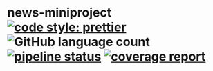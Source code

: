 # news-miniproject [![code style: prettier](https://img.shields.io/badge/code_style-prettier-ff69b4.svg)](https://github.com/prettier/prettier) ![GitHub language count](https://img.shields.io/github/languages/count/andrtoln/miniprosjekt) [![pipeline status](https://gitlab.stud.idi.ntnu.no/andrtoln/miniprosjekt/badges/master/pipeline.svg)](https://gitlab.stud.idi.ntnu.no/andrtoln/miniprosjekt/commits/master) [![coverage report](https://gitlab.stud.idi.ntnu.no/andrtoln/miniprosjekt/badges/master/coverage.svg)](https://gitlab.stud.idi.ntnu.no/andrtoln/miniprosjekt/commits/master)
